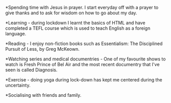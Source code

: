 *Spending time with Jesus in prayer. I start everyday off with a prayer to give thanks and to ask for wisdom on how to go about my day.

*Learning - during lockdown I learnt the basics of HTML and have completed a TEFL course which is used to teach English as a foreign language.

*Reading - I enjoy non-fiction books such as Essentialism: The Disciplined Pursuit of Less, by Greg McKeown. 

*Watching series and medical documentries - One of my favourite shows to watch is Fresh Prince of Bel Air and the most recent documentry that I've seen is called Diagnosis.

*Exercise - doing yoga during lock-down has kept me centered during the uncertainty. 

*Socialising with friends and family.  

